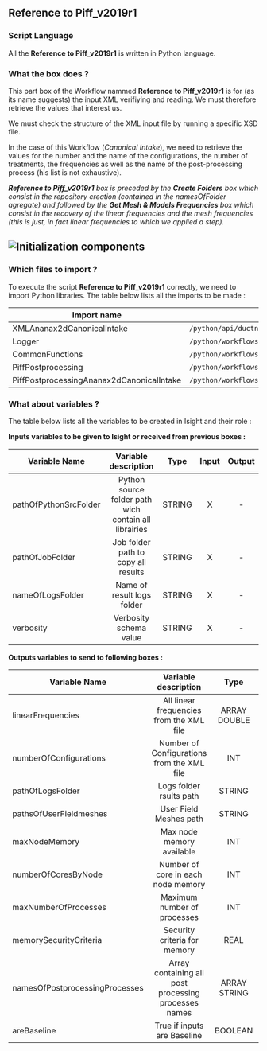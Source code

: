 ## Reference to Piff_v2019r1
### Script Language

All the __Reference to Piff_v2019r1__ is written in Python language.
### What the box does ?

This part box of the Workflow nammed  __Reference to Piff_v2019r1__ is for (as its name suggests) the input XML verifiying and reading. We must therefore retrieve the values that interest us.

We must check the structure of the XML input file by running a specific XSD file.

In the case of this Workflow (*Canonical Intake*), we need to retrieve the values for the number and the name of the configurations, the number of treatments, the frequencies as well as the name of the post-processing process (his list is not exhaustive).

*__Reference to Piff_v2019r1__ box is preceded by the __Create Folders__ box which consist in the repository creation (contained in the *namesOfFolder* agregate) and followed by the __Get Mesh & Models Frequencies__ box which consist in the recovery of the linear frequencies and the mesh frequencies (this is just, in fact linear frequencies to which we applied a step).*

![Initialization components](https://user-images.githubusercontent.com/45098441/72733881-11081980-3b99-11ea-8d64-d0a6db042717.jpeg)
----------------------------


### Which files to import ?

To execute the script __Reference to Piff_v2019r1__ correctly, we need to import Python libraries.
The table below lists all the imports to be made :

| Import name | Import location |
| ------ | ------ |
| XMLAnanax2dCanonicalIntake | `/python/api/ductnoise/fannoise/ananax/ananax2d_canonical_intake` |
| Logger | `/python/workflows/common` |
| CommonFunctions | `/python/workflows/common` |
| PiffPostprocessing | `/python/workflows/ductnoise/common/postprocessing` |
| PiffPostprocessingAnanax2dCanonicalIntake | `/python/workflows/ductnoise/fannoise/ananax/ananax2d_canonical_intake` |

### What about variables ?

The table below lists all the variables to be created in Isight and their role :

__Inputs variables to be given to Isight or received from previous boxes :__ 

| Variable Name | Variable description | Type | Input | Output |
| ------ | :------------: | :------: | :------: |  :------: |
| pathOfPythonSrcFolder | Python source folder path wich contain all librairies | STRING | X |- |
| pathOfJobFolder | Job folder path to copy all results | STRING | X | - |
| nameOfLogsFolder | Name of result logs folder | STRING | X | - |
| verbosity | Verbosity schema value | STRING | X | - |


__Outputs variables to send to following boxes :__

| Variable Name | Variable description | Type | Input | Output |
| ------ | :------------: | :------: | :------: |  :------: |
| linearFrequencies | All linear frequencies from the XML file | ARRAY DOUBLE | - | X |
| numberOfConfigurations | Number of Configurations from the XML file | INT | - | X |
| pathOfLogsFolder | Logs folder rsults path | STRING | - | X |
| pathsOfUserFieldmeshes | User Field Meshes path | STRING | - | X |
| maxNodeMemory | Max node memory available | INT | - | X |
| numberOfCoresByNode | Number of core in each node memory | INT | - | X |
| maxNumberOfProcesses | Maximum number of processes | INT | - | X |
| memorySecurityCriteria | Security criteria for memory | REAL | - | X |
| namesOfPostprocessingProcesses | Array containing all post processing processes names | ARRAY STRING | - | X |
| areBaseline | True if inputs are Baseline | BOOLEAN | - | X |

